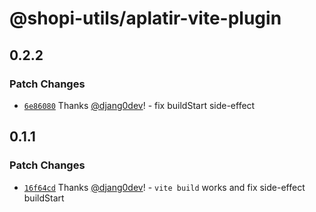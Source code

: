 # @shopi-utils/aplatir-vite-plugin

## 0.2.2

### Patch Changes

- [`6e86080`](https://github.com/djang0dev/shopi-utils/commit/6e86080a93b32ab0de0c841d63ad3da5fbea9a51) Thanks [@djang0dev](https://github.com/djang0dev)! - fix buildStart side-effect

## 0.1.1

### Patch Changes

- [`16f64cd`](https://github.com/djang0dev/shopi-utils/commit/16f64cd1c1146d2ce35b288abb1a8da70031ef97) Thanks [@djang0dev](https://github.com/djang0dev)! - `vite build` works and fix side-effect buildStart
